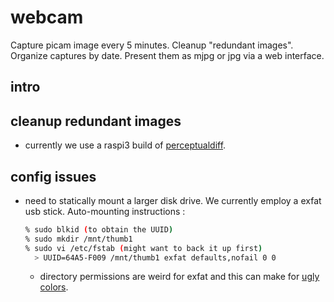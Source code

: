 # webcam

Capture picam image every 5 minutes.  Cleanup "redundant images".
Organize captures by date.  Present them as mjpg or jpg via a web 
interface.

## intro


## cleanup redundant images

* currently we use a raspi3 build of 
[perceptualdiff](https://github.com/myint/perceptualdiff).

## config issues

* need to statically mount a larger disk drive.  We currently
  employ a exfat usb stick. Auto-mounting instructions :

  ```sh
  % sudo blkid (to obtain the UUID)
  % sudo mkdir /mnt/thumb1
  % sudo vi /etc/fstab (might want to back it up first)
    > UUID=64A5-F009 /mnt/thumb1 exfat defaults,nofail 0 0
  ```

  * directory permissions are weird for exfat and this can make for
    [ugly colors](https://unix.stackexchange.com/questions/241726/fix-ls-colors-for-directories-with-777-permission).
